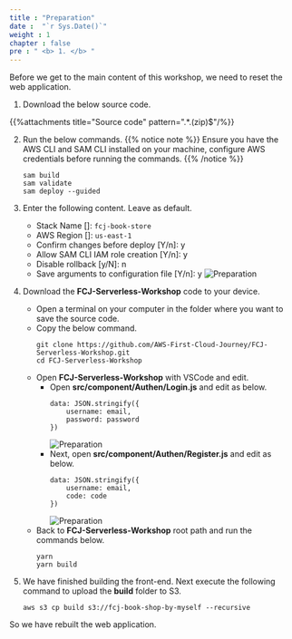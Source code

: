 ```yaml
---
title : "Preparation"
date :  "`r Sys.Date()`" 
weight : 1 
chapter : false
pre : " <b> 1. </b> "
---
```

Before we get to the main content of this workshop, we need to reset the web application.

1. Download the below source code.

{{%attachments title="Source code" pattern=".*\.(zip)$"/%}}

2. Run the below commands.
{{% notice note %}}
Ensure you have the AWS CLI and SAM CLI installed on your machine, configure AWS credentials before running the commands.
{{% /notice %}}
    ```
    sam build
    sam validate
    sam deploy --guided
    ```

3. Enter the following content. Leave as default.
    - Stack Name []: `fcj-book-store`
    - AWS Region []: `us-east-1`
    - Confirm changes before deploy [Y/n]: y
    - Allow SAM CLI IAM role creation [Y/n]: y
    - Disable rollback [y/N]: n
    - Save arguments to configuration file [Y/n]: y
      ![Preparation](/images/temp/1/1.png?width=90pc)

4. Download the **FCJ-Serverless-Workshop** code to your device.
    - Open a terminal on your computer in the folder where you want to save the source code.
    - Copy the below command.
      ```
      git clone https://github.com/AWS-First-Cloud-Journey/FCJ-Serverless-Workshop.git
      cd FCJ-Serverless-Workshop
      ```
    - Open **FCJ-Serverless-Workshop** with VSCode and edit.
      - Open **src/component/Authen/Login.js** and edit as below.
        ```
        data: JSON.stringify({
            username: email,
            password: password
        })
        ```
        ![Preparation](/images/temp/1/2.png?width=90pc)
      - Next, open **src/component/Authen/Register.js** and edit as below.
        ```
        data: JSON.stringify({
            username: email,
            code: code
        })
        ```
        ![Preparation](/images/temp/1/3.png?width=90pc)
    - Back to **FCJ-Serverless-Workshop** root path and run the commands below.
      ```
      yarn
      yarn build
      ```

5. We have finished building the front-end. Next execute the following command to upload the **build** folder to S3.
    ```
    aws s3 cp build s3://fcj-book-shop-by-myself --recursive
    ```

So we have rebuilt the web application.
